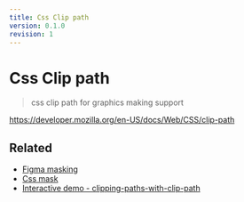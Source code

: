 ```yaml
---
title: Css Clip path
version: 0.1.0
revision: 1
---
```


# Css Clip path

> css clip path for graphics making support

https://developer.mozilla.org/en-US/docs/Web/CSS/clip-path

## Related

- [Figma masking](./figma-mask-layer.md)
- [Css mask](./css-mask.md)
- [Interactive demo - clipping-paths-with-clip-path](https://css-playground.com/view/65/clipping-paths-with-clip-path)
